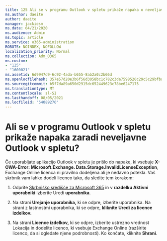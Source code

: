 ```yaml
---
title: 125 Ali se v programu Outlook v spletu prikaže napaka o neveljavni Outlook v spletu?
ms.author: daeite
author: daeite
manager: jackiesm
ms.date: 04/21/2020
ms.audience: Admin
ms.topic: article
ms.service: o365-administration
ROBOTS: NOINDEX, NOFOLLOW
localization_priority: Normal
ms.collection: Adm_O365
ms.custom:
- "125"
- "1600021"
ms.assetid: 6d9947d9-6c92-4ada-b655-8ab2a0c2b66d
ms.openlocfilehash: 357e57d20e3b6f56d3058bc1c782c3da7598520c29c5c29bfba6eec614fc5248
ms.sourcegitcommit: b5f7da89a650d2915dc652449623c78be6247175
ms.translationtype: MT
ms.contentlocale: sl-SI
ms.lasthandoff: 08/05/2021
ms.locfileid: "54089276"
---
```

# <a name="getting-an-invalid-license-error-in-outlook-on-the-web"></a>Ali se v programu Outlook v spletu prikaže napaka zaradi neveljavne Outlook v spletu?

Če uporabljate aplikacijo Outlook v spletu je  prišlo do napake, ki vsebuje **X-OWA-Error: Microsoft.Exchange. Data.Storage.InvalidLicenseException**, Exchange Online licenca ni pravilno dodeljena ali je nedavno potekla. Vaš skrbnik vam lahko dodeli licenco tako, da sledite tem korakom:
  
1. Odprite [Skrbniško središče za Microsoft 365](https://portal.office.com/adminportal/home#/homepage) in v **razdelku Aktivni uporabniki** izberite Uredi **uporabnika**.

2. Na strani **Urejanje uporabnika,** ki se odpre, izberite uporabnika. Na strani z lastnostmi uporabnika, ki se odpre, **kliknite** **Uredi za licence izdelkov.**

3. Na strani **Licence izdelkov,** ki se  odpre, izberite ustrezno vrednost Lokacija in dodelite licenco, ki vsebuje Exchange Online (razširite licenco, da si ogledate njene podrobnosti). Ko končate, kliknite **Shrani**.
